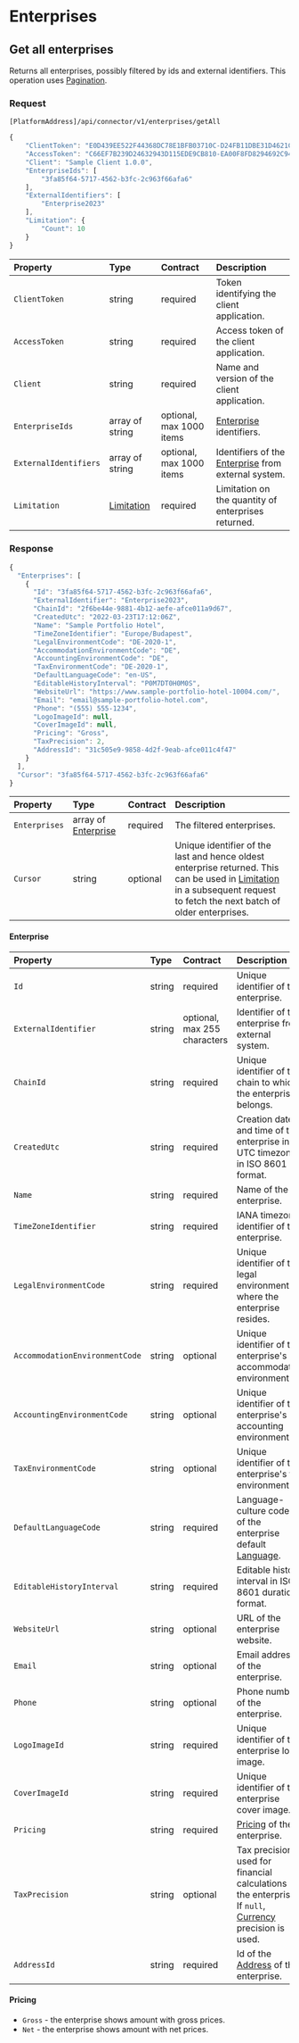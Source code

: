 # Enterprises

## Get all enterprises

Returns all enterprises, possibly filtered by ids and external identifiers. This operation uses [Pagination](../guidelines/pagination.md).

### Request

`[PlatformAddress]/api/connector/v1/enterprises/getAll`

```javascript
{
    "ClientToken": "E0D439EE522F44368DC78E1BFB03710C-D24FB11DBE31D4621C4817E028D9E1D",
    "AccessToken": "C66EF7B239D24632943D115EDE9CB810-EA00F8FD8294692C940F6B5A8F9453D",
    "Client": "Sample Client 1.0.0",
    "EnterpriseIds": [
        "3fa85f64-5717-4562-b3fc-2c963f66afa6"
    ],
    "ExternalIdentifiers": [
        "Enterprise2023"
    ],
    "Limitation": {
        "Count": 10
    }
}
```

| Property | Type | Contract | Description |
| :--- | :--- | :--- | :--- |
| `ClientToken` | string | required | Token identifying the client application. |
| `AccessToken` | string | required | Access token of the client application. |
| `Client` | string | required | Name and version of the client application. |
| `EnterpriseIds` | array of string | optional, max 1000 items | [Enterprise](#enterprise) identifiers. |
| `ExternalIdentifiers` | array of string | optional, max 1000 items | Identifiers of the [Enterprise](#enterprise) from external system. |
| `Limitation` | [Limitation](../guidelines/pagination.md#limitation) | required | Limitation on the quantity of enterprises returned. |

### Response

```javascript
{
  "Enterprises": [
    {
      "Id": "3fa85f64-5717-4562-b3fc-2c963f66afa6",
      "ExternalIdentifier": "Enterprise2023",
      "ChainId": "2f6be44e-9881-4b12-aefe-afce011a9d67",
      "CreatedUtc": "2022-03-23T17:12:06Z",
      "Name": "Sample Portfolio Hotel",
      "TimeZoneIdentifier": "Europe/Budapest",
      "LegalEnvironmentCode": "DE-2020-1",
      "AccommodationEnvironmentCode": "DE",
      "AccountingEnvironmentCode": "DE",
      "TaxEnvironmentCode": "DE-2020-1",
      "DefaultLanguageCode": "en-US",
      "EditableHistoryInterval": "P0M7DT0H0M0S",
      "WebsiteUrl": "https://www.sample-portfolio-hotel-10004.com/",
      "Email": "email@sample-portfolio-hotel.com",
      "Phone": "(555) 555-1234",
      "LogoImageId": null,
      "CoverImageId": null,
      "Pricing": "Gross",
      "TaxPrecision": 2,
      "AddressId": "31c505e9-9858-4d2f-9eab-afce011c4f47"
    }
  ],
  "Cursor": "3fa85f64-5717-4562-b3fc-2c963f66afa6"
}
```

| Property | Type | Contract | Description |
| :--- | :--- | :--- | :--- |
| `Enterprises` | array of [Enterprise](#enterprise) | required | The filtered enterprises. |
| `Cursor` | string | optional | Unique identifier of the last and hence oldest enterprise returned. This can be used in [Limitation](../guidelines/pagination.md#limitation) in a subsequent request to fetch the next batch of older enterprises. |

#### Enterprise

| Property | Type | Contract | Description |
| :--- | :--- | :--- | :--- |
| `Id` | string | required | Unique identifier of the enterprise. |
| `ExternalIdentifier` | string | optional, max 255 characters | Identifier of the enterprise from external system. |
| `ChainId` | string | required | Unique identifier of the chain to which the enterprise belongs. |
| `CreatedUtc` | string | required | Creation date and time of the enterprise in UTC timezone in ISO 8601 format. |
| `Name` | string | required | Name of the enterprise. |
| `TimeZoneIdentifier` | string | required | IANA timezone identifier of the enterprise. |
| `LegalEnvironmentCode` | string | required | Unique identifier of the legal environment where the enterprise resides. |
| `AccommodationEnvironmentCode` | string | optional | Unique identifier of the enterprise's accommodation environment. |
| `AccountingEnvironmentCode` | string | optional | Unique identifier of the enterprise's accounting environment. |
| `TaxEnvironmentCode` | string | optional | Unique identifier of the enterprise's tax environment. |
| `DefaultLanguageCode` | string | required | Language-culture codes of the enterprise default [Language](languages.md#language). |
| `EditableHistoryInterval` | string | required | Editable history interval in ISO 8601 duration format. |
| `WebsiteUrl` | string | optional | URL of the enterprise website. |
| `Email` | string | optional | Email address of the enterprise. |
| `Phone` | string | optional | Phone number of the enterprise. |
| `LogoImageId` | string | required | Unique identifier of the enterprise logo image. |
| `CoverImageId` | string | required | Unique identifier of the enterprise cover image. |
| `Pricing` | string | required | [Pricing](#pricing) of the enterprise. |
| `TaxPrecision` | string | optional | Tax precision used for financial calculations in the enterprise. If `null`, [Currency](currencies.md#currency) precision is used. |
| `AddressId` | string | required | Id of the [Address](addresses.md#account-address) of the enterprise. |

#### Pricing

* `Gross` - the enterprise shows amount with gross prices.
* `Net` - the enterprise shows amount with net prices.
